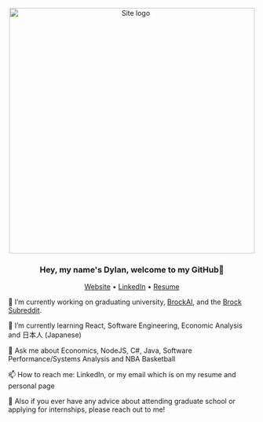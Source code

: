 <p align="center">
    <img alt="Site logo" src="https://i.imgur.com/lkvVlyp.jpg" width="500" />
</p>

<h3 align="center">Hey, my name's Dylan, welcome to my GitHub👋 </h3>
<p align="center">
  <a href="https://firefelix.github.io/dsouvage-homepage">Website</a> •
  <a href="https://www.linkedin.com/in/dylan-souvage/">LinkedIn</a> •
  <a href="https://www.cosc.brocku.ca/~ds16bz/resume/Dylan_Souvage_Resume.pdf">Resume</a>
</p>

🔭 I’m currently working on graduating university, <a href="https://www.brockai.ca/">BrockAI</a>, and the <a href="https://www.reddit.com/r/brocku/">Brock Subreddit</a>.


🌱 I’m currently learning React, Software Engineering, Economic Analysis and 日本人 (Japanese)


💬 Ask me about Economics, NodeJS, C#, Java, Software Performance/Systems Analysis and NBA Basketball


📫 How to reach me: LinkedIn, or my email which is on my resume and personal page


🥽 Also if you ever have any advice about attending graduate school or applying for internships, please reach out to me! 
